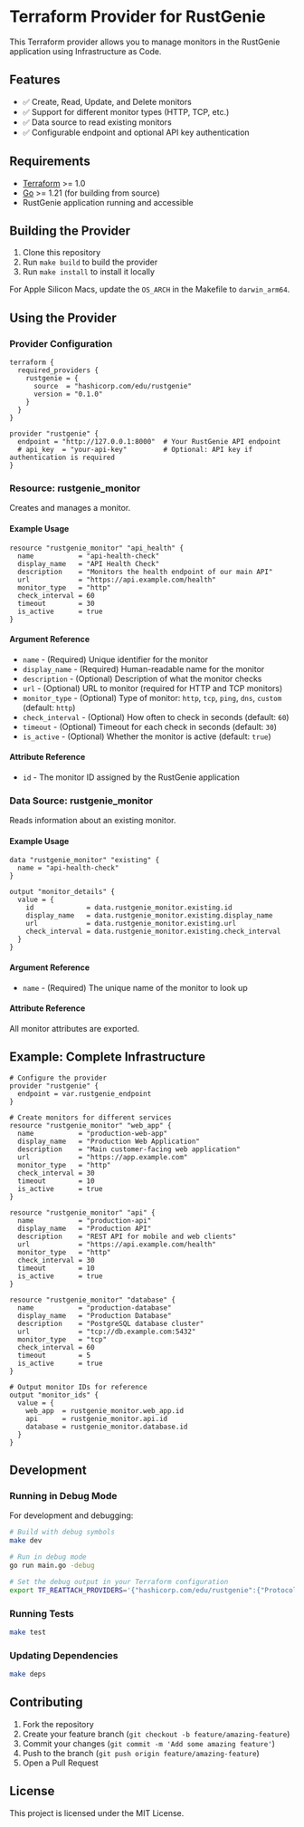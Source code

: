# Terraform Provider for RustGenie

This Terraform provider allows you to manage monitors in the RustGenie application using Infrastructure as Code.

## Features

- ✅ Create, Read, Update, and Delete monitors
- ✅ Support for different monitor types (HTTP, TCP, etc.)
- ✅ Data source to read existing monitors
- ✅ Configurable endpoint and optional API key authentication

## Requirements

- [Terraform](https://www.terraform.io/downloads.html) >= 1.0
- [Go](https://golang.org/doc/install) >= 1.21 (for building from source)
- RustGenie application running and accessible

## Building the Provider

1. Clone this repository
2. Run `make build` to build the provider
3. Run `make install` to install it locally

For Apple Silicon Macs, update the `OS_ARCH` in the Makefile to `darwin_arm64`.

## Using the Provider

### Provider Configuration

```hcl
terraform {
  required_providers {
    rustgenie = {
      source  = "hashicorp.com/edu/rustgenie"
      version = "0.1.0"
    }
  }
}

provider "rustgenie" {
  endpoint = "http://127.0.0.1:8000"  # Your RustGenie API endpoint
  # api_key  = "your-api-key"         # Optional: API key if authentication is required
}
```

### Resource: rustgenie_monitor

Creates and manages a monitor.

#### Example Usage

```hcl
resource "rustgenie_monitor" "api_health" {
  name           = "api-health-check"
  display_name   = "API Health Check"
  description    = "Monitors the health endpoint of our main API"
  url            = "https://api.example.com/health"
  monitor_type   = "http"
  check_interval = 60
  timeout        = 30
  is_active      = true
}
```

#### Argument Reference

- `name` - (Required) Unique identifier for the monitor
- `display_name` - (Required) Human-readable name for the monitor
- `description` - (Optional) Description of what the monitor checks
- `url` - (Optional) URL to monitor (required for HTTP and TCP monitors)
- `monitor_type` - (Optional) Type of monitor: `http`, `tcp`, `ping`, `dns`, `custom` (default: `http`)
- `check_interval` - (Optional) How often to check in seconds (default: `60`)
- `timeout` - (Optional) Timeout for each check in seconds (default: `30`)
- `is_active` - (Optional) Whether the monitor is active (default: `true`)

#### Attribute Reference

- `id` - The monitor ID assigned by the RustGenie application

### Data Source: rustgenie_monitor

Reads information about an existing monitor.

#### Example Usage

```hcl
data "rustgenie_monitor" "existing" {
  name = "api-health-check"
}

output "monitor_details" {
  value = {
    id             = data.rustgenie_monitor.existing.id
    display_name   = data.rustgenie_monitor.existing.display_name
    url            = data.rustgenie_monitor.existing.url
    check_interval = data.rustgenie_monitor.existing.check_interval
  }
}
```

#### Argument Reference

- `name` - (Required) The unique name of the monitor to look up

#### Attribute Reference

All monitor attributes are exported.

## Example: Complete Infrastructure

```hcl
# Configure the provider
provider "rustgenie" {
  endpoint = var.rustgenie_endpoint
}

# Create monitors for different services
resource "rustgenie_monitor" "web_app" {
  name           = "production-web-app"
  display_name   = "Production Web Application"
  description    = "Main customer-facing web application"
  url            = "https://app.example.com"
  monitor_type   = "http"
  check_interval = 30
  timeout        = 10
  is_active      = true
}

resource "rustgenie_monitor" "api" {
  name           = "production-api"
  display_name   = "Production API"
  description    = "REST API for mobile and web clients"
  url            = "https://api.example.com/health"
  monitor_type   = "http"
  check_interval = 30
  timeout        = 10
  is_active      = true
}

resource "rustgenie_monitor" "database" {
  name           = "production-database"
  display_name   = "Production Database"
  description    = "PostgreSQL database cluster"
  url            = "tcp://db.example.com:5432"
  monitor_type   = "tcp"
  check_interval = 60
  timeout        = 5
  is_active      = true
}

# Output monitor IDs for reference
output "monitor_ids" {
  value = {
    web_app  = rustgenie_monitor.web_app.id
    api      = rustgenie_monitor.api.id
    database = rustgenie_monitor.database.id
  }
}
```

## Development

### Running in Debug Mode

For development and debugging:

```bash
# Build with debug symbols
make dev

# Run in debug mode
go run main.go -debug

# Set the debug output in your Terraform configuration
export TF_REATTACH_PROVIDERS='{"hashicorp.com/edu/rustgenie":{"Protocol":"grpc","Pid":12345,"Test":true,"Addr":{"Network":"unix","String":"/tmp/plugin123456"}}}'
```

### Running Tests

```bash
make test
```

### Updating Dependencies

```bash
make deps
```

## Contributing

1. Fork the repository
2. Create your feature branch (`git checkout -b feature/amazing-feature`)
3. Commit your changes (`git commit -m 'Add some amazing feature'`)
4. Push to the branch (`git push origin feature/amazing-feature`)
5. Open a Pull Request

## License

This project is licensed under the MIT License.